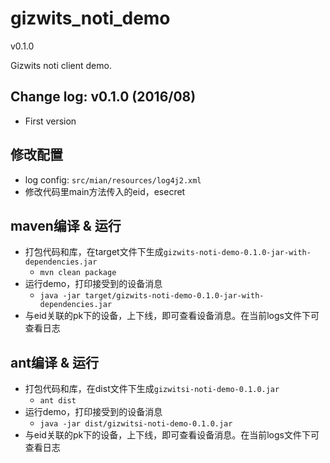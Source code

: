 gizwits_noti_demo
==================
v0.1.0

Gizwits noti client demo.

## Change log: v0.1.0 (2016/08)
* First version 


## 修改配置
* log config: `src/mian/resources/log4j2.xml`
* 修改代码里main方法传入的eid，esecret

## maven编译 & 运行
* 打包代码和库，在target文件下生成`gizwits-noti-demo-0.1.0-jar-with-dependencies.jar`
    * `mvn clean package`
* 运行demo，打印接受到的设备消息
    * `java -jar target/gizwits-noti-demo-0.1.0-jar-with-dependencies.jar`
* 与eid关联的pk下的设备，上下线，即可查看设备消息。在当前logs文件下可查看日志

## ant编译 & 运行
* 打包代码和库，在dist文件下生成`gizwitsi-noti-demo-0.1.0.jar`
    * `ant dist`
* 运行demo，打印接受到的设备消息
    * `java -jar dist/gizwitsi-noti-demo-0.1.0.jar`
* 与eid关联的pk下的设备，上下线，即可查看设备消息。在当前logs文件下可查看日志
